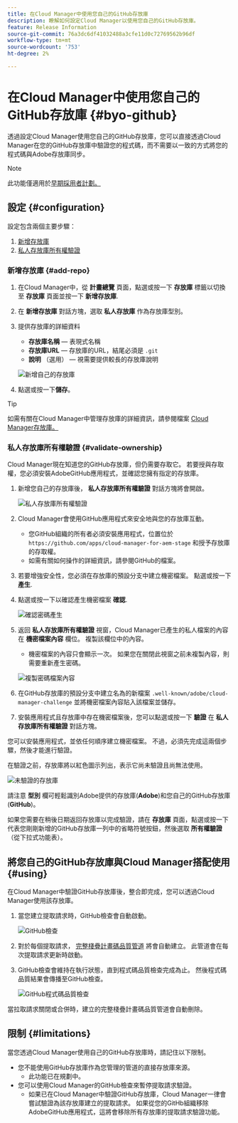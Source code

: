 ```yaml
---
title: 在Cloud Manager中使用您自己的GitHub存放庫
description: 瞭解如何設定Cloud Manager以使用您自己的GitHub存放庫。
feature: Release Information
source-git-commit: 76a3dc6df41032488a3cfe11d0c72769562b96df
workflow-type: tm+mt
source-wordcount: '753'
ht-degree: 2%

---
```



# 在Cloud Manager中使用您自己的GitHub存放庫 {#byo-github}

透過設定Cloud Manager使用您自己的GitHub存放庫，您可以直接透過Cloud Manager在您的GitHub存放庫中驗證您的程式碼，而不需要以一致的方式將您的程式碼與Adobe存放庫同步。

>[!NOTE]
>
>此功能僅適用於[早期採用者計劃。](/help/release-notes/current.md#early-adoption)

## 設定 {#configuration}

設定包含兩個主要步驟：

1. [新增存放庫](#add-repo)
1. [私人存放庫所有權驗證](#validate-ownership)

### 新增存放庫 {#add-repo}

1. 在Cloud Manager中，從 **計畫總覽** 頁面，點選或按一下 **存放庫** 標籤以切換至 **存放庫** 頁面並按一下 **新增存放庫**.

1. 在 **新增存放庫** 對話方塊，選取 **私人存放庫** 作為存放庫型別。

1. 提供存放庫的詳細資料

   * **存放庫名稱**  — 表現式名稱
   * **存放庫URL**  — 存放庫的URL，結尾必須是 `.git`
   * **說明** （選用） — 視需要提供較長的存放庫說明

   ![新增自己的存放庫](/help/assets/repositories/add-own-github.png)

1. 點選或按一下&#x200B;**儲存**。

>[!TIP]
>
>如需有關在Cloud Manager中管理存放庫的詳細資訊，請參閱檔案 [Cloud Manager存放庫。](/help/managing-code/repositories.md)

### 私人存放庫所有權驗證 {#validate-ownership}

Cloud Manager現在知道您的GitHub存放庫，但仍需要存取它。 若要授與存取權，您必須安裝AdobeGitHub應用程式，並確認您擁有指定的存放庫。

1. 新增您自己的存放庫後， **私人存放庫所有權驗證** 對話方塊將會開啟。

   ![私人存放庫所有權驗證](/help/assets/repositories/private-repo-validate.png)

1. Cloud Manager會使用GitHub應用程式來安全地與您的存放庫互動。
   * 您GitHub組織的所有者必須安裝應用程式，位置位於 `https://github.com/apps/cloud-manager-for-aem-stage` 和授予存放庫的存取權。
   * 如需有關如何操作的詳細資訊，請參閱GitHub的檔案。

1. 若要增強安全性，您必須在存放庫的預設分支中建立機密檔案。 點選或按一下 **產生**.

1. 點選或按一下以確認產生機密檔案 **確認**.

   ![確認密碼產生](/help/assets/repositories/confirm-generation.png)

1. 返回 **私人存放庫所有權驗證** 視窗，Cloud Manager已產生的私人檔案的內容在 **機密檔案內容** 欄位。 複製該欄位中的內容。

   * 機密檔案的內容只會顯示一次。 如果您在關閉此視窗之前未複製內容，則需要重新產生密碼。

   ![複製密碼檔案內容](/help/assets/repositories/new-secret.png)

1. 在GitHub存放庫的預設分支中建立名為的新檔案 `.well-known/adobe/cloud-manager-challenge` 並將機密檔案內容貼入該檔案並儲存。

1. 安裝應用程式且存放庫中存在機密檔案後，您可以點選或按一下 **驗證** 在 **私人存放庫所有權驗證** 對話方塊。

您可以安裝應用程式，並依任何順序建立機密檔案。 不過，必須先完成這兩個步驟，然後才能進行驗證。

在驗證之前，存放庫將以紅色圖示列出，表示它尚未驗證且尚無法使用。

![未驗證的存放庫](/help/assets/repositories/unvalidated-repo.png)

請注意 **型別** 欄可輕鬆識別Adobe提供的存放庫(**Adobe**)和您自己的GitHub存放庫(**GitHub**)。

如果您需要在稍後日期返回存放庫以完成驗證，請在 **存放庫** 頁面，點選或按一下代表您剛剛新增的GitHub存放庫一列中的省略符號按鈕，然後選取 **所有權驗證** （從下拉式功能表）。

## 將您自己的GitHub存放庫與Cloud Manager搭配使用 {#using}

在Cloud Manager中驗證GitHub存放庫後，整合即完成，您可以透過Cloud Manager使用該存放庫。

1. 當您建立提取請求時，GitHub檢查會自動啟動。

   ![GitHub檢查](/help/assets/repositories/github-checks.png)

1. 對於每個提取請求， [完整棧疊計畫碼品質管道](/help/using/managing-pipelines.md) 將會自動建立。 此管道會在每次提取請求更新時啟動。

1. GitHub檢查會維持在執行狀態，直到程式碼品質檢查完成為止。 然後程式碼品質結果會傳播至GitHub檢查。

   ![GitHub程式碼品質檢查](/help/assets/repositories/github-code-quality.png)

當拉取請求關閉或合併時，建立的完整棧疊計畫碼品質管道會自動刪除。

## 限制 {#limitations}

當您透過Cloud Manager使用自己的GitHub存放庫時，請記住以下限制。

* 您不能使用GitHub存放庫作為您管理的管道的直接存放庫來源。
   * 此功能已在規劃中。
* 您可以使用Cloud Manager的GitHub檢查來暫停提取請求驗證。
   * 如果已在Cloud Manager中驗證GitHub存放庫，Cloud Manager一律會嘗試驗證為該存放庫建立的提取請求。
如果從您的GitHb組織移除AdobeGitHub應用程式，這將會移除所有存放庫的提取請求驗證功能。
